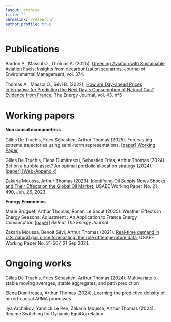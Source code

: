 ```yaml
---
layout: archive
title: ""
permalink: /research/
author_profile: true
---
```


Publications
=====


Bardon P., Massol O., Thomas A. (2025). [Greening Aviation with Sustainable Aviation Fuels: Insights from decarbonization scenarios.](https://www.sciencedirect.com/science/article/pii/S0301479724039306) Journal of Environmental Management, vol. 374.


Thomas A., Massol O., Sévi B. (2022), [How are Day-ahead Prices Informative for Predicting the Next Day's Consumption of Natural Gas? Evidence from France](https://www.iaee.org/energyjournal/article/3875), The Energy Journal, vol. 43, n°5



Working papers
=====


**Non causal econometrics**


Gilles De Truchis, Fries Sébastien, Arthur Thomas (2025). Forecasting extreme trajectories using semi-norm
representations. <a href="/files/DFT_2025.pdf" download="DFT_2025.pdf">
  [paper]
</a>  [Working Paper](https://www.chaireeconomieduclimat.org/wp-content/uploads/2025/02/WP-2025-06.pdf)


Gilles De Truchis, Elena Dumitrescu, Sébastien Fries, Arthur Thomas (2024). Bet on a bubble asset? An optimal portfolio allocation strategy (2024). <a href="/files/DDFT_2024.pdf" download="DDFT_2024.pdf">
  [paper]
</a> <a href="/files/Appendix_DDFT_2024.pdf" download="Appendix_DDFT_2024.pdf">
  [Web-Appendix]
</a>

Zakaria Moussa, Arthur Thomas (2023). [Identifying Oil Supply News Shocks and Their Effects on the Global Oil Market](https://papers.ssrn.com/sol3/papers.cfm?abstract_id=3812529#), USAEE Working Paper No. 21-490, Jun. 26, 2023.


**Energy Economics**


Marie Bruguet, Arthur Thomas, Ronan Le Saout (2025). Weather Effects in Energy Seasonal Adjustment : An Application to France Energy Consumption <a href="/files/BTL2025_revised.pdf" download="BTL2025_revised.pdf">[paper]</a> *R&R at The Energy Journal* 


Zakaria Moussa, Benoît Sévi, Arthur Thomas (2021). [Real-time demand in U.S. natural gas price forecasting: the role of temperature data](https://papers.ssrn.com/sol3/papers.cfm?abstract_id=3880809), USAEE Working Paper No. 21-507, 21 Sep 2021.



Ongoing works
=====

Gilles De Truchis, Fries Sébastien, Arthur Thomas (2024).  Multivariate α-stable moving averages,
stable aggregates, and path prediction 

Elena Dumitrescu, Arthur Thomas (2024). Learning the predictive density of mixed-causal ARMA processes. 

Ilya Archakov, Yannick Le Pen, Zakaria Moussa, Arthur Thomas (2024). Regime Switching for Dynamic EquiCorrelation. 




